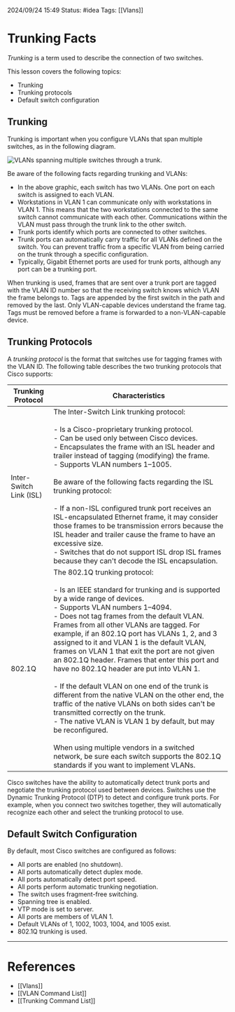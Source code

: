 2024/09/24 15:49
Status: #idea
Tags: [[Vlans]]

# Trunking Facts

_Trunking_ is a term used to describe the connection of two switches.

This lesson covers the following topics:

- Trunking
- Trunking protocols
- Default switch configuration

## Trunking

Trunking is important when you configure VLANs that span multiple switches, as in the following diagram.

![VLANs spanning multiple switches through a trunk.](https://cdn.testout.com/_version_7024/ccna2020v7-en-us/en-us/resources/text/t_trunking_ccna7/swi_tfct.jpg)

Be aware of the following facts regarding trunking and VLANs:

- In the above graphic, each switch has two VLANs. One port on each switch is assigned to each VLAN.
- Workstations in VLAN 1 can communicate only with workstations in VLAN 1. This means that the two workstations connected to the same switch cannot communicate with each other. Communications within the VLAN must pass through the trunk link to the other switch.
- Trunk ports identify which ports are connected to other switches.
- Trunk ports can automatically carry traffic for all VLANs defined on the switch. You can prevent traffic from a specific VLAN from being carried on the trunk through a specific configuration.
- Typically, Gigabit Ethernet ports are used for trunk ports, although any port can be a trunking port.

When trunking is used, frames that are sent over a trunk port are tagged with the VLAN ID number so that the receiving switch knows which VLAN the frame belongs to. Tags are appended by the first switch in the path and removed by the last. Only VLAN-capable devices understand the frame tag. Tags must be removed before a frame is forwarded to a non-VLAN-capable device.

## Trunking Protocols

A _trunking protocol_ is the format that switches use for tagging frames with the VLAN ID. The following table describes the two trunking protocols that Cisco supports:

|Trunking Protocol|Characteristics|
|---|---|
|Inter-Switch Link (ISL)|The Inter-Switch Link trunking protocol:<br><br>- Is a Cisco-proprietary trunking protocol.<br>- Can be used only between Cisco devices.<br>- Encapsulates the frame with an ISL header and trailer instead of tagging (modifying) the frame.<br>- Supports VLAN numbers 1–1005.<br><br>Be aware of the following facts regarding the ISL trunking protocol:<br><br>- If a non-ISL configured trunk port receives an ISL-encapsulated Ethernet frame, it may consider those frames to be transmission errors because the ISL header and trailer cause the frame to have an excessive size.<br>- Switches that do not support ISL drop ISL frames because they can't decode the ISL encapsulation.|
|802.1Q|The 802.1Q trunking protocol:<br><br>- Is an IEEE standard for trunking and is supported by a wide range of devices.<br>- Supports VLAN numbers 1–4094.<br>- Does not tag frames from the default VLAN. Frames from all other VLANs are tagged. For example, if an 802.1Q port has VLANs 1, 2, and 3 assigned to it and VLAN 1 is the default VLAN, frames on VLAN 1 that exit the port are not given an 802.1Q header. Frames that enter this port and have no 802.1Q header are put into VLAN 1.<br><br>- If the default VLAN on one end of the trunk is different from the native VLAN on the other end, the traffic of the native VLANs on both sides can't be transmitted correctly on the trunk.<br>- The native VLAN is VLAN 1 by default, but may be reconfigured.<br><br>When using multiple vendors in a switched network, be sure each switch supports the 802.1Q standards if you want to implement VLANs.|

Cisco switches have the ability to automatically detect trunk ports and negotiate the trunking protocol used between devices. Switches use the Dynamic Trunking Protocol (DTP) to detect and configure trunk ports. For example, when you connect two switches together, they will automatically recognize each other and select the trunking protocol to use.

## Default Switch Configuration

By default, most Cisco switches are configured as follows:

- All ports are enabled (no shutdown).
- All ports automatically detect duplex mode.
- All ports automatically detect port speed.
- All ports perform automatic trunking negotiation.
- The switch uses fragment-free switching.
- Spanning tree is enabled.
- VTP mode is set to server.
- All ports are members of VLAN 1.
- Default VLANs of 1, 1002, 1003, 1004, and 1005 exist.
- 802.1Q trunking is used.





---
# References

- [[Vlans]]
- [[VLAN Command List]]
- [[Trunking Command List]]